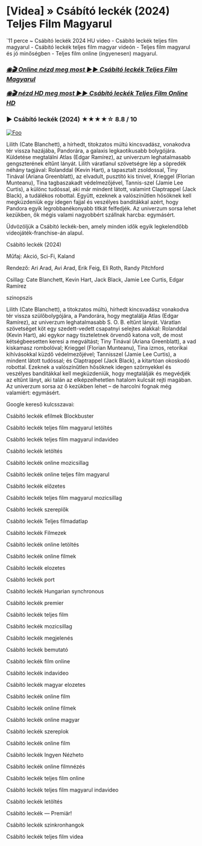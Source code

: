 <h1 tabindex="-1" class="heading-element" dir="auto">[Videa] » Csábító leckék (2024) Teljes Film Magyarul</h1>

`11 perce ~ Csábító leckék 2024 HU video - Csábító leckék teljes film magyarul - Csábító leckék teljes film magyar videón - Teljes film magyarul és jó minőségben - Teljes film online (ingyenesen) magyarul.

<b><i><h3> <a href="http://dmov.fun/hu/movie/1026436/miller-s-girl-githuu" rel="nofollow">◉🎬 Online nézd meg most ►► Csábító leckék Teljes Film Magyarul</a></b></i></h>

<b><i><h> <a href="http://dmov.fun/hu/movie/1026436/miller-s-girl-githuu" rel="nofollow">◉🎬 nézd HD meg most ►► Csábító leckék Teljes Film Online HD</a></b></i></h3>

### ▶️ Csábító leckék (2024) ★★★★☆ 8.8 / 10

<a href="http://dmov.fun/hu/movie/1026436/miller-s-girl-githuu" rel="nofollow"><img src="https://camo.githubusercontent.com/917e6ed5c302499242165dcc02bdbce85c075fd21b35918eb9c0b771855261b8/68747470733a2f2f7374617469632e7769787374617469632e636f6d2f6d656469612f6232343966395f61646163386637306662336634356238383639313639366337376465313866337e6d76322e676966" alt="Foo" style="max-width: 100%;"></a>

Lilith (Cate Blanchett), a hírhedt, titokzatos múltú kincsvadász, vonakodva tér vissza hazájába, Pandorára, a galaxis legkaotikusabb bolygójára. Küldetése megtalálni Atlas (Edgar Ramírez), az univerzum leghatalmasabb gengszterének eltűnt lányát. Lilith váratlanul szövetségre lép a söpredék néhány tagjával: Rolanddal (Kevin Hart), a tapasztalt zsoldossal, Tiny Tinával (Ariana Greenblatt), az elvadult, pusztító kis tinivel, Krieggel (Florian Munteanu), Tina tagbaszakadt védelmezőjével, Tannis-szel (Jamie Lee Curtis), a különc tudóssal, aki már mindent látott, valamint Claptrappel (Jack Black), a tudálékos robottal. Együtt, ezeknek a valószínűtlen hősöknek kell megküzdeniük egy idegen fajjal és veszélyes banditákkal azért, hogy Pandora egyik legrobbanékonyabb titkát felfedjék. Az univerzum sorsa lehet kezükben, ők mégis valami nagyobbért szállnak harcba: egymásért.

Üdvözöljük a Csábító leckék-ben, amely minden idők egyik legkelendőbb videojáték-franchise-án alapul.

Csábító leckék (2024)

Műfaj: Akció, Sci-Fi, Kaland

Rendező: Ari Arad, Avi Arad, Erik Feig, Eli Roth, Randy Pitchford

Csillag: Cate Blanchett, Kevin Hart, Jack Black, Jamie Lee Curtis, Edgar Ramírez

szinopszis

Lilith (Cate Blanchett), a titokzatos múltú, hírhedt kincsvadász vonakodva tér vissza szülőbolygójára, a Pandorára, hogy megtalálja Atlas (Edgar Ramírez), az univerzum leghatalmasabb S. O. B. eltűnt lányát. Váratlan szövetséget köt egy szedett-vedett csapatnyi selejtes alakkal: Rolanddal (Kevin Hart), aki egykor nagy tiszteletnek örvendő katona volt, de most kétségbeesetten keresi a megváltást; Tiny Tinával (Ariana Greenblatt), a vad kiskamasz rombolóval; Krieggel (Florian Munteanu), Tina izmos, retorikai kihívásokkal küzdő védelmezőjével; Tannisszel (Jamie Lee Curtis), a mindent látott tudóssal; és Claptrappel (Jack Black), a kitartóan okoskodó robottal. Ezeknek a valószínűtlen hősöknek idegen szörnyekkel és veszélyes banditákkal kell megküzdeniük, hogy megtalálják és megvédjék az eltűnt lányt, aki talán az elképzelhetetlen hatalom kulcsát rejti magában. Az univerzum sorsa az ő kezükben lehet – de harcolni fognak még valamiért: egymásért.

Google kereső kulcsszavai:

Csábító leckék efilmek Blockbuster

Csábító leckék teljes film magyarul letöltés

Csábító leckék teljes film magyarul indavideo

Csábító leckék letöltés

Csábító leckék online mozicsillag

Csábító leckék online teljes film magyarul

Csábító leckék előzetes

Csábító leckék teljes film magyarul mozicsillag

Csábító leckék szereplők

Csábító leckék Teljes filmadatlap

Csábító leckék Filmezek

Csábító leckék online letöltés

Csábító leckék online filmek

Csábító leckék elozetes

Csábító leckék port

Csábító leckék Hungarian synchronous

Csábító leckék premier

Csábító leckék teljes film

Csábító leckék mozicsillag

Csábító leckék megjelenés

Csábító leckék bemutató

Csábító leckék film online

Csábító leckék indavideo

Csábító leckék magyar elozetes

Csábító leckék online film

Csábító leckék online filmek

Csábító leckék online magyar

Csábító leckék szereplok

Csábító leckék online film

Csábító leckék Ingyen Nézheto

Csábító leckék online filmnézés

Csábító leckék teljes film online

Csábító leckék teljes film magyarul indavideo

Csábító leckék letöltés

Csábító leckék — Premiär!

Csábító leckék szinkronhangok

Csábító leckék teljes film videa
